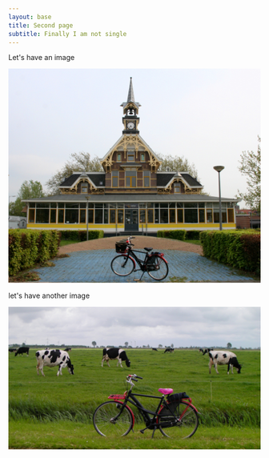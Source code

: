 ```yaml
---
layout: base
title: Second page
subtitle: Finally I am not single
---
```

Let's have an image

![slotter place](radar.jpg)

let's have another image

![avec des vaches](4689679012_b622a49cfa_o.jpg)

